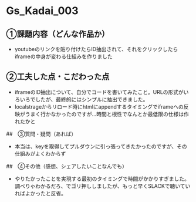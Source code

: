# Gs_Kadai_003
## ①課題内容（どんな作品か）
* youtubeのリンクを貼り付けたらID抽出されて、それをクリックしたらiframeの中身が変わる仕組みを作りました

## ②工夫した点・こだわった点
* iframeのID抽出について、自分でコードを書いてみたこと。URLの形式がいろいろでしたが、最終的にはシンプルに抽出できました。
* localstrageからリロード時にhtmlにappendするタイミングでiframeへの反映がうまく行かなかったのですが…時間と根性でなんとか最低限の仕様は作れたかと

##　③質問・疑問（あれば） 
* 本当は、keyを取得してプルダウンに引っ張ってきたかったのですが、その仕組みがよくわからず

##　④その他（感想、シェアしたいことなんでも） 
* やりたかったことを実現する最初のタイミングで時間がかかりすぎました。調べりゃわかるだろ、でゴリ押ししましたが、もっと早くSLACKで聴いていればよかったと反省。

